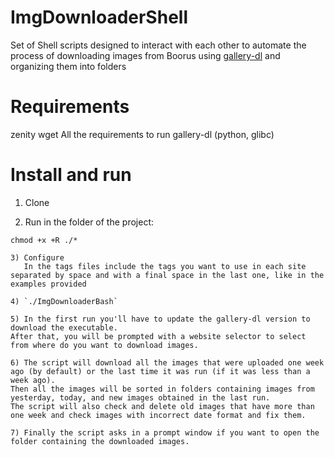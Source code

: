 # ImgDownloaderShell
Set of Shell scripts designed to interact with each other to automate the process of downloading images from Boorus using [gallery-dl](https://github.com/mikf/gallery-dl) and organizing them into folders

# Requirements
zenity
wget
All the requirements to run gallery-dl (python, glibc)

# Install and run
1) Clone

2) Run in the folder of the project:
```
chmod +x +R ./*

3) Configure
   In the tags files include the tags you want to use in each site separated by space and with a final space in the last one, like in the examples provided

4) `./ImgDownloaderBash`

5) In the first run you'll have to update the gallery-dl version to download the executable.
After that, you will be prompted with a website selector to select from where do you want to download images.

6) The script will download all the images that were uploaded one week ago (by default) or the last time it was run (if it was less than a week ago).
Then all the images will be sorted in folders containing images from yesterday, today, and new images obtained in the last run.
The script will also check and delete old images that have more than one week and check images with incorrect date format and fix them.

7) Finally the script asks in a prompt window if you want to open the folder containing the downloaded images.
